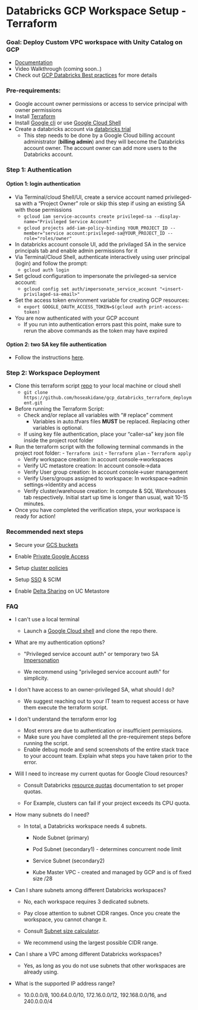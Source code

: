 # Databricks GCP Workspace Setup - Terraform 

### Goal: Deploy Custom VPC workspace with Unity Catalog on GCP

- [Documentation](https://docs.gcp.databricks.com/en/administration-guide/workspace/index.html)
- Video Walkthrough (coming soon..)
- Check out [GCP Databricks Best practices](https://github.com/bhavink/databricks/blob/master/gcpdb4u/readme.md) for more details

### Pre-requirements:
- Google account owner permissions or access to service principal with owner permissions 
- Install [Terraform](https://developer.hashicorp.com/terraform/tutorials/aws-get-started/install-cli) 
- Install [Google cli](https://cloud.google.com/sdk/docs/install) or use [Google Cloud Shell](https://cloud.google.com/shell/docs/launching-cloud-shell)  
- Create a databricks account via [databricks trial](https://docs.gcp.databricks.com/en/administration-guide/account-settings-gcp/create-subscription.html)
  - This step needs to be done by a Google Cloud billing account administrator (**billing admin**) and they will become the Databricks account owner. The account owner can add more users to the Databricks account.

### Step 1: Authentication
####   Option 1: login authentication 
- Via Terminal/cloud Shell/UI, create a service account named privileged-sa with a “Project Owner” role or skip this step if using an existing SA with those permissions 
  - `gcloud iam service-accounts create privileged-sa --display-name="Privileged Service Account"`
  - `gcloud projects add-iam-policy-binding YOUR_PROJECT_ID --member="service account:privileged-sa@YOUR_PROJECT_ID --role="roles/owner"`
- In databricks account console UI, add the privilaged SA in the service principals tab and enable admin permissions for it
- Via Terminal/Cloud Shell, authenticate interactively using user principal (login) and follow the prompt: 
  - `gcloud auth login`
- Set gcloud configuration to impersonate the privileged-sa service account: 
  - `gcloud config set auth/impersonate_service_account "<insert-privilaged-sa-email>"`
- Set the access token environment variable for creating GCP resources: 
  - `export GOOGLE_OAUTH_ACCESS_TOKEN=$(gcloud auth print-access-token)`
- You are now authenticated with your GCP account
  - If you run into authentication errors past this point, make sure to rerun the above commands as the token may have expired 

#### Option 2: two SA key file authentication
- Follow the instructions [here](https://github.com/bhavink/databricks/blob/master/gcpdb4u/templates/terraform-scripts/sa-impersonation.md#create-the-service-account). 

### Step 2: Workspace Deployment
- Clone this terraform script [repo](https://github.com/hoseakidane/gcp_databricks_terraform_deployment?tab=readme-ov-file#step-1-authentication) to your local machine or cloud shell 
  - `git clone https://github.com/hoseakidane/gcp_databricks_terraform_deployment.git`
- Before running the Terraform Script:
    - Check and/or replace all variables with “# replace” comment 
      - Variables in auto.tfvars files **MUST** be replaced. Replacing other variables is optional.
    - If using key file authentication, place your “caller-sa” key json file inside the project root folder 
- Run the terraform script with the following terminal commands in the project root folder:
      - `Terraform init`
      - `Terraform plan`
      - `Terraform apply`
  - Verify workspace creation: In account console→workspaces
  - Verify UC metastore creation: In account console→data
  - Verify User group creation: In account console→user management
  - Verify Users/groups assigned to workspace: In workspace->admin settings->Identity and access
  - Verify cluster/warehouse creation: In compute & SQL Warehouses tab respectively. Initial start up time is longer than usual, wait 10-15 minutes.
- Once you have completed the verification steps, your workspace is ready for action!

### Recommended next steps
-   Secure your [GCS buckets](https://docs.gcp.databricks.com/en/administration-guide/workspace/create-workspace.html#secure-the-workspaces-gcs-buckets-in-your-project)

-   Enable [Private Google Access](https://github.com/bhavink/databricks/blob/master/gcpdb4u/security/Configure-PrivateGoogleAccess.md) 

-   Setup [cluster policies](https://docs.gcp.databricks.com/en/administration-guide/clusters/policies.html#create-and-manage-compute-policies)

-   Setup [SSO](https://docs.gcp.databricks.com/en/security/auth-authz/index.html#single-sign-on) & SCIM

- Enable [Delta Sharing](https://docs.gcp.databricks.com/en/data-sharing/index.html#what-is-delta-sharing) on UC Metastore

  
### FAQ

-   I can't use a local terminal

    -   Launch a [Google Cloud shell](https://cloud.google.com/shell/docs/launching-cloud-shell) and clone the repo there.

-   What are my authentication options?

    -   "Privileged service account auth" or temporary two SA [Impersonation](https://github.com/bhavink/databricks/blob/master/gcpdb4u/templates/terraform-scripts/sa-impersonation.md) 

    -   We recommend using "privileged service account auth" for simplicity.  

-   I don't have access to an owner-privileged SA, what should I do? 

    -   We suggest reaching out to your IT team to request access or have them execute the terraform script.

-   I don't understand the terraform error log

    -   Most errors are due to authentication or insufficient permissions.
    - Make sure you have completed all the pre-requirement steps before running the script.
    - Enable debug mode and send screenshots of the entire stack trace to your account team. Explain what steps you have taken prior to the error. 


-   Will I need to increase my current quotas for Google Cloud resources?

    -   Consult Databricks [resource quotas](https://docs.gcp.databricks.com/en/administration-guide/account-settings-gcp/quotas.html) documentation to set proper quotas.

    -   For Example, clusters can fail if your project exceeds its CPU quota. 

-   How many subnets do I need?

    -   In total, a Databricks workspace needs 4 subnets.

        -   Node Subnet (primary)

        -   Pod Subnet (secondary1) - determines concurrent node limit

        -   Service Subnet (secondary2)

        -   Kube Master VPC - created and managed by GCP and is of fixed size /28

-   Can I share subnets among different Databricks workspaces?

    -   No, each workspace requires 3 dedicated subnets. 

    -   Pay close attention to subnet CIDR ranges. Once you create the workspace, you cannot change it.

    -   Consult [Subnet size calculator](https://docs.gcp.databricks.com/en/administration-guide/cloud-configurations/gcp/network-sizing.html). 
    -   We recommend using the largest possible CIDR range. 

-   Can I share a VPC among different Databricks workspaces?

    -   Yes, as long as you do not use subnets that other workspaces are already using.

-   What is the supported IP address range?

    -   10.0.0.0/8, 100.64.0.0/10, 172.16.0.0/12, 192.168.0.0/16, and 240.0.0.0/4